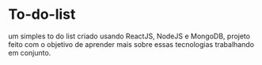 # To-do-list
um simples to do list criado usando ReactJS, NodeJS e MongoDB, projeto feito com o objetivo de aprender mais sobre essas tecnologias trabalhando em conjunto.
